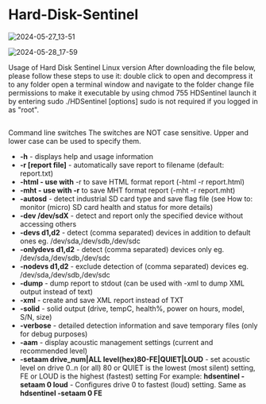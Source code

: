 # Hard-Disk-Sentinel

![2024-05-27_13-51](https://github.com/sofijacom/Hard-Disk-Sentinel/assets/107557749/9e1fc425-7c91-442e-a113-5dcefef6215a)

![2024-05-28_17-59](https://github.com/sofijacom/Hard-Disk-Sentinel/assets/107557749/78e7e739-18c1-4d82-b507-58917e549693)


Usage of Hard Disk Sentinel Linux version
After downloading the file below, please follow these steps to use it:
double click to open and decompress it to any folder
open a terminal window and navigate to the folder
change file permissions to make it executable by using chmod 755 HDSentinel
launch it by entering sudo ./HDSentinel [options]
sudo is not required if you logged in as "root".

##

Command line switches
The switches are NOT case sensitive. Upper and lower case can be used to specify them.

- **-h** - displays help and usage information
- **-r [report file]** - automatically save report to filename (default: report.txt)
- **-html - use with** -r to save HTML format report (-html -r report.html)
- **-mht - use with -r** to save MHT format report (-mht -r report.mht)
- **-autosd** - detect industrial SD card type and save flag file (see How to: monitor (micro) SD card health and status for more details)
- **-dev /dev/sdX** - detect and report only the specified device without accessing others
- **-devs d1,d2** - detect (comma separated) devices in addition to default ones eg. /dev/sda,/dev/sdb,/dev/sdc
- **-onlydevs d1,d2** - detect (comma separated) devices only eg. /dev/sda,/dev/sdb,/dev/sdc
- **-nodevs d1,d2** - exclude detection of (comma separated) devices eg. /dev/sda,/dev/sdb,/dev/sdc
- **-dump** - dump report to stdout (can be used with -xml to dump XML output instead of text)
- **-xml** - create and save XML report instead of TXT
- **-solid** - solid output (drive, tempC, health%, power on hours, model, S/N, size)
- **-verbose** - detailed detection information and save temporary files (only for debug purposes)
- **-aam** - display acoustic management settings (current and recommended level)
- **-setaam drive_num|ALL level(hex)80-FE|QUIET|LOUD** - set acoustic level on drive 0..n (or all)
80 or QUIET is the lowest (most silent) setting, FE or LOUD is the highest (fastest) setting
For example: **hdsentinel -setaam 0 loud** - Configures drive 0 to fastest (loud) setting. Same as **hdsentinel -setaam 0 FE**
